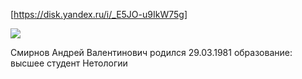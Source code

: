 [https://disk.yandex.ru/i/_E5JO-u9IkW75g]

![](https://disk.yandex.ru/i/_E5JO-u9IkW75)

Смирнов Андрей Валентинович
родился 29.03.1981
образование: высшее
студент Нетологии 